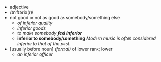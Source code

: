 - adjective
- /ɪnˈfɪəriə(r)/
- not good or not as good as somebody/something else
	- *of inferior quality*
	- *inferior goods*
	- *to make somebody ***feel inferior****
	- **inferior to somebody/something** *Modern music is often considered inferior to that of the past.*
- [usually before noun] *(formal)* of lower rank; lower
	- *an inferior officer*
